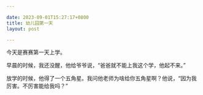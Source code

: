 ```yaml
---

date: 2023-09-01T15:27:17+0800
title: 幼儿园第一天
layout: post

---
```


今天是赛赛第一天上学。

早晨的时候，我还没醒，他给爷爷说，“爸爸就不能上我这个学，他起不来。”

放学的时候，他得了一个五角星。我问他老师为啥给你五角星啊？他说，“因为我厉害。不厉害能给我吗？”
